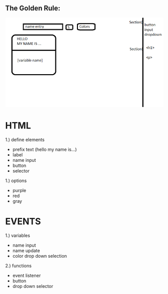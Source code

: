 ## The Golden Rule:

![Wireframe](./assets/wireframe.png)

# HTML

1.) define elements

-   prefix text (hello my name is...)
-   label
-   name input
-   button
-   selector

1.) options

-   purple
-   red
-   gray

# EVENTS

1.) variables

-   name input
-   name update
-   color drop down selection

2.) functions

-   event listener
-   button
-   drop down selector
